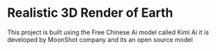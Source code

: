 # Realistic 3D Render of Earth
This project is built using the Free Chinese Ai model called Kimi Ai it is
developed by MoonShot company and its an open source model